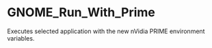 # GNOME_Run_With_Prime
Executes selected application with the new nVidia PRIME environment variables.
